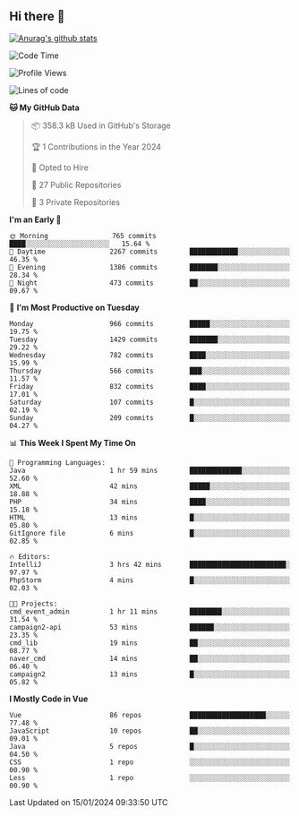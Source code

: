 ## Hi there 👋

[![Anurag's github stats](https://github-readme-stats.vercel.app/api?username=Songwonseok)](https://github.com/anuraghazra/github-readme-stats)



<!--START_SECTION:waka-->
![Code Time](http://img.shields.io/badge/Code%20Time-2%2C635%20hrs%2036%20mins-blue)

![Profile Views](http://img.shields.io/badge/Profile%20Views-2-blue)

![Lines of code](https://img.shields.io/badge/From%20Hello%20World%20I%27ve%20Written-34.8%20million%20lines%20of%20code-blue)

**🐱 My GitHub Data** 

> 📦 358.3 kB Used in GitHub's Storage 
 > 
> 🏆 1 Contributions in the Year 2024
 > 
> 💼 Opted to Hire
 > 
> 📜 27 Public Repositories 
 > 
> 🔑 3 Private Repositories 
 > 
**I'm an Early 🐤** 

```text
🌞 Morning                765 commits         ████░░░░░░░░░░░░░░░░░░░░░   15.64 % 
🌆 Daytime                2267 commits        ████████████░░░░░░░░░░░░░   46.35 % 
🌃 Evening                1386 commits        ███████░░░░░░░░░░░░░░░░░░   28.34 % 
🌙 Night                  473 commits         ██░░░░░░░░░░░░░░░░░░░░░░░   09.67 % 
```
📅 **I'm Most Productive on Tuesday** 

```text
Monday                   966 commits         █████░░░░░░░░░░░░░░░░░░░░   19.75 % 
Tuesday                  1429 commits        ███████░░░░░░░░░░░░░░░░░░   29.22 % 
Wednesday                782 commits         ████░░░░░░░░░░░░░░░░░░░░░   15.99 % 
Thursday                 566 commits         ███░░░░░░░░░░░░░░░░░░░░░░   11.57 % 
Friday                   832 commits         ████░░░░░░░░░░░░░░░░░░░░░   17.01 % 
Saturday                 107 commits         █░░░░░░░░░░░░░░░░░░░░░░░░   02.19 % 
Sunday                   209 commits         █░░░░░░░░░░░░░░░░░░░░░░░░   04.27 % 
```


📊 **This Week I Spent My Time On** 

```text
💬 Programming Languages: 
Java                     1 hr 59 mins        █████████████░░░░░░░░░░░░   52.60 % 
XML                      42 mins             █████░░░░░░░░░░░░░░░░░░░░   18.88 % 
PHP                      34 mins             ████░░░░░░░░░░░░░░░░░░░░░   15.18 % 
HTML                     13 mins             █░░░░░░░░░░░░░░░░░░░░░░░░   05.80 % 
GitIgnore file           6 mins              █░░░░░░░░░░░░░░░░░░░░░░░░   02.85 % 

🔥 Editors: 
IntelliJ                 3 hrs 42 mins       ████████████████████████░   97.97 % 
PhpStorm                 4 mins              █░░░░░░░░░░░░░░░░░░░░░░░░   02.03 % 

🐱‍💻 Projects: 
cmd_event_admin          1 hr 11 mins        ████████░░░░░░░░░░░░░░░░░   31.54 % 
campaign2-api            53 mins             ██████░░░░░░░░░░░░░░░░░░░   23.35 % 
cmd_lib                  19 mins             ██░░░░░░░░░░░░░░░░░░░░░░░   08.77 % 
naver_cmd                14 mins             ██░░░░░░░░░░░░░░░░░░░░░░░   06.40 % 
campaign2                13 mins             █░░░░░░░░░░░░░░░░░░░░░░░░   05.82 % 
```

**I Mostly Code in Vue** 

```text
Vue                      86 repos            ███████████████████░░░░░░   77.48 % 
JavaScript               10 repos            ██░░░░░░░░░░░░░░░░░░░░░░░   09.01 % 
Java                     5 repos             █░░░░░░░░░░░░░░░░░░░░░░░░   04.50 % 
CSS                      1 repo              ░░░░░░░░░░░░░░░░░░░░░░░░░   00.90 % 
Less                     1 repo              ░░░░░░░░░░░░░░░░░░░░░░░░░   00.90 % 
```




 Last Updated on 15/01/2024 09:33:50 UTC
<!--END_SECTION:waka-->
